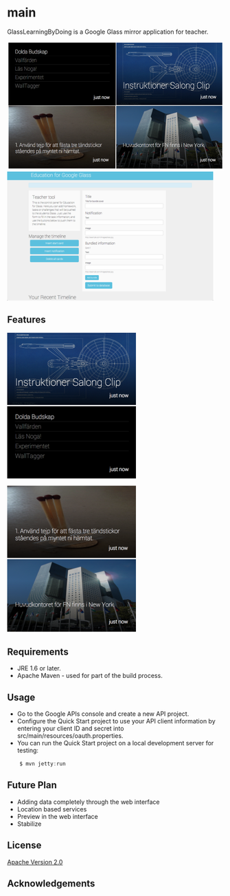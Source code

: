 main
====

GlassLearningByDoing is a Google Glass mirror application for teacher.  

<img src="https://raw.githubusercontent.com/Elekron/main/master/images/exempleOfAllCard.png" height="300" />
<img src="https://raw.githubusercontent.com/Elekron/main/master/images/webbinterface.png" height="300" />&nbsp;&nbsp;&nbsp;&nbsp;


## Features



<img src="https://raw.githubusercontent.com/Elekron/main/master/images/exempleNotificationCard.png" width="300" />&nbsp;
<img src="https://raw.githubusercontent.com/Elekron/main/master/images/exempleListCard.png" width="300" />&nbsp;&nbsp;&nbsp;&nbsp;

<img src="https://raw.githubusercontent.com/Elekron/main/master/images/exempleTaskCard.png" width="300" />&nbsp;
<img src="https://raw.githubusercontent.com/Elekron/main/master/images/exempleInfoCard.png" width="300" />&nbsp;&nbsp;&nbsp;&nbsp;




## Requirements
* JRE 1.6 or later.
* Apache Maven - used for part of the build process.

## Usage
* Go to the Google APIs console and create a new API project.
* Configure the Quick Start project to use your API client information by entering your client ID and secret into src/main/resources/oauth.properties.
* You can run the Quick Start project on a local development server for testing:


```java
    $ mvn jetty:run
```


## Future Plan
* Adding data completely through the web interface
* Location based services 
* Preview in the web interface 
* Stabilize

## License

[Apache Version 2.0](http://www.apache.org/licenses/LICENSE-2.0.html)

## Acknowledgements
